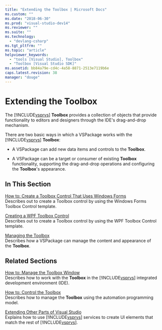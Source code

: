 ```yaml
---
title: "Extending the Toolbox | Microsoft Docs"
ms.custom: ""
ms.date: "2018-06-30"
ms.prod: "visual-studio-dev14"
ms.reviewer: ""
ms.suite: ""
ms.technology: 
  - "devlang-csharp"
ms.tgt_pltfrm: ""
ms.topic: "article"
helpviewer_keywords: 
  - "tools [Visual Studio], Toolbox"
  - "Toolbox [Visual Studio SDK]"
ms.assetid: bb84a79e-cd4c-4a58-8871-2513e7119b6e
caps.latest.revision: 38
manager: "douge"
---
```

# Extending the Toolbox
The [!INCLUDE[vsprvs](../includes/vsprvs-md.md)] **Toolbox** provides a collection of objects that provide functionality to editors and designers through the IDE's drag-and-drop mechanism.  
  
 There are two basic ways in which a VSPackage works with the [!INCLUDE[vsprvs](../includes/vsprvs-md.md)] **Toolbox**:  
  
-   A VSPackage can add new data items and controls to the **Toolbox**.  
  
-   A VSPackage can be a target or consumer of existing **Toolbox** functionality, supporting the drag-and-drop operations and configuring the **Toolbox**'s appearance.  
  
## In This Section  
 [How to: Create a Toolbox Control That Uses Windows Forms](../misc/how-to-create-a-toolbox-control-that-uses-windows-forms.md)  
 Describes out to create a Toolbox control by using the Windows Forms Toolbox Control template.  
  
 [Creating a WPF Toolbox Control](../extensibility/creating-a-wpf-toolbox-control.md)  
 Describes out to create a Toolbox control by using the WPF Toolbox Control template.  
  
 [Managing the Toolbox](../misc/managing-the-toolbox.md)  
 Describes how a VSPackage can manage the content and appearance of the **Toolbox**.  
  
## Related Sections  
 [How to: Manage the Toolbox Window](http://msdn.microsoft.com/en-us/a022c3fe-298c-4a59-a48f-b050da90ebc2)  
 Describes how to work with the **Toolbox** in the [!INCLUDE[vsprvs](../includes/vsprvs-md.md)] integrated development environment (IDE).  
  
 [How to: Control the Toolbox](../Topic/How%20to:%20Control%20the%20Toolbox.md)  
 Describes how to manage the **Toolbox** using the automation programming model.  
  
 [Extending Other Parts of Visual Studio](../extensibility/extending-other-parts-of-visual-studio.md)  
 Explains how to use [!INCLUDE[vsprvs](../includes/vsprvs-md.md)] services to create UI elements that match the rest of [!INCLUDE[vsprvs](../includes/vsprvs-md.md)].